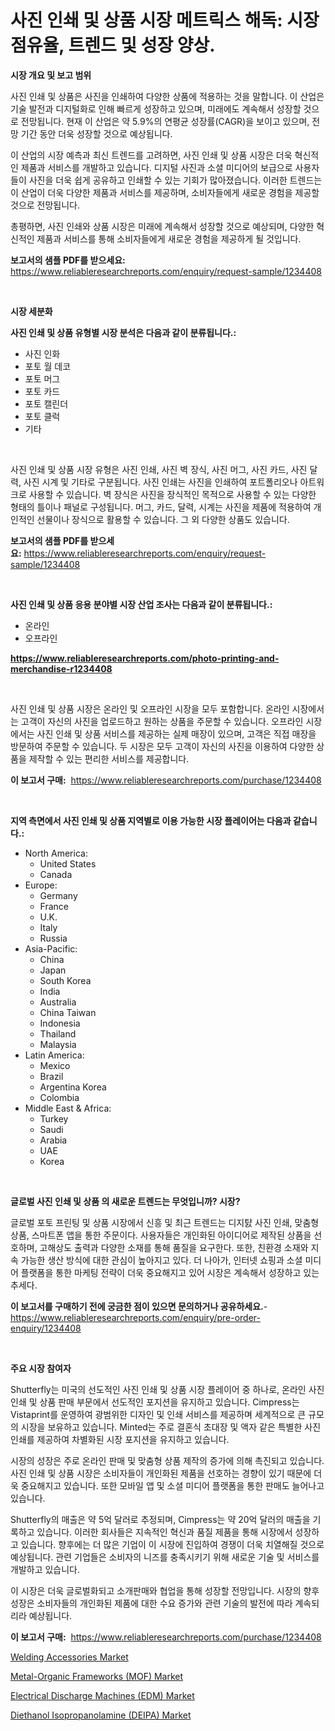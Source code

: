 <p><h1>사진 인쇄 및 상품 시장 메트릭스 해독: 시장 점유율, 트렌드 및 성장 양상.</h1></p><p><strong>시장 개요 및 보고 범위</strong></p>
<p><p>사진 인쇄 및 상품은 사진을 인쇄하여 다양한 상품에 적용하는 것을 말합니다. 이 산업은 기술 발전과 디지털화로 인해 빠르게 성장하고 있으며, 미래에도 계속해서 성장할 것으로 전망됩니다. 현재 이 산업은 약 5.9%의 연평균 성장률(CAGR)을 보이고 있으며, 전망 기간 동안 더욱 성장할 것으로 예상됩니다.</p><p>이 산업의 시장 예측과 최신 트렌드를 고려하면, 사진 인쇄 및 상품 시장은 더욱 혁신적인 제품과 서비스를 개발하고 있습니다. 디지털 사진과 소셜 미디어의 보급으로 사용자들이 사진을 더욱 쉽게 공유하고 인쇄할 수 있는 기회가 많아졌습니다. 이러한 트렌드는 이 산업이 더욱 다양한 제품과 서비스를 제공하며, 소비자들에게 새로운 경험을 제공할 것으로 전망됩니다.</p><p>총평하면, 사진 인쇄와 상품 시장은 미래에 계속해서 성장할 것으로 예상되며, 다양한 혁신적인 제품과 서비스를 통해 소비자들에게 새로운 경험을 제공하게 될 것입니다.</p></p>
<p><strong>보고서의 샘플 PDF를 받으세요:</strong> <a href="https://www.reliableresearchreports.com/enquiry/request-sample/1234408">https://www.reliableresearchreports.com/enquiry/request-sample/1234408</a></p>
<p>&nbsp;</p>
<p><strong>시장 세분화</strong></p>
<p><strong>사진 인쇄 및 상품 유형별 시장 분석은 다음과 같이 분류됩니다.:</strong></p>
<p><ul><li>사진 인화</li><li>포토 월 데코</li><li>포토 머그</li><li>포토 카드</li><li>포토 캘린더</li><li>포토 클럭</li><li>기타</li></ul></p>
<p>&nbsp;</p>
<p><p>사진 인쇄 및 상품 시장 유형은 사진 인쇄, 사진 벽 장식, 사진 머그, 사진 카드, 사진 달력, 사진 시계 및 기타로 구분됩니다. 사진 인쇄는 사진을 인쇄하여 포트폴리오나 아트워크로 사용할 수 있습니다. 벽 장식은 사진을 장식적인 목적으로 사용할 수 있는 다양한 형태의 틀이나 패널로 구성됩니다. 머그, 카드, 달력, 시계는 사진을 제품에 적용하여 개인적인 선물이나 장식으로 활용할 수 있습니다. 그 외 다양한 상품도 있습니다.</p></p>
<p><strong>보고서의 샘플 PDF를 받으세요:</strong>&nbsp;<a href="https://www.reliableresearchreports.com/enquiry/request-sample/1234408">https://www.reliableresearchreports.com/enquiry/request-sample/1234408</a></p>
<p>&nbsp;</p>
<p><strong> 사진 인쇄 및 상품 응용 분야별 시장 산업 조사는 다음과 같이 분류됩니다.:</strong></p>
<p><ul><li>온라인</li><li>오프라인</li></ul></p>
<p><strong><a href="https://www.reliableresearchreports.com/photo-printing-and-merchandise-r1234408">https://www.reliableresearchreports.com/photo-printing-and-merchandise-r1234408</a></strong></p>
<p>&nbsp;</p>
<p><p>사진 인쇄 및 상품 시장은 온라인 및 오프라인 시장을 모두 포함합니다. 온라인 시장에서는 고객이 자신의 사진을 업로드하고 원하는 상품을 주문할 수 있습니다. 오프라인 시장에서는 사진 인쇄 및 상품 서비스를 제공하는 실제 매장이 있으며, 고객은 직접 매장을 방문하여 주문할 수 있습니다. 두 시장은 모두 고객이 자신의 사진을 이용하여 다양한 상품을 제작할 수 있는 편리한 서비스를 제공합니다.</p></p>
<p><strong>이 보고서 구매:</strong>&nbsp; <a href="https://www.reliableresearchreports.com/purchase/1234408">https://www.reliableresearchreports.com/purchase/1234408</a></p>
<p>&nbsp;</p>
<p><strong>지역 측면에서 사진 인쇄 및 상품 지역별로 이용 가능한 시장 플레이어는 다음과 같습니다.:</strong></p>
<p><ul>
    <li>
        North America:
        <ul>
            <li>United States</li>
            <li>Canada</li>
        </ul>
    </li>
    <li>
        Europe:
        <ul>
            <li>Germany</li>
            <li>France</li>
            <li>U.K.</li>
            <li>Italy</li>
            <li>Russia</li>
        </ul>
    </li>
    <li>
        Asia-Pacific:
        <ul>
            <li>China</li>
            <li>Japan</li>
            <li>South Korea</li>
            <li>India</li>
            <li>Australia</li>
            <li>China Taiwan</li>
            <li>Indonesia</li>
            <li>Thailand</li>
            <li>Malaysia</li>
        </ul>
    </li>
    <li>
        Latin America:
        <ul>
            <li>Mexico</li>
            <li>Brazil</li>
            <li>Argentina Korea</li>
            <li>Colombia</li>
        </ul>
    </li>
    <li>
        Middle East & Africa:
        <ul>
            <li>Turkey</li>
            <li>Saudi</li>
            <li>Arabia</li>
            <li>UAE</li>
            <li>Korea</li>
        </ul>
    </li>
    </ul></p>
<p>&nbsp;</p>
<p><strong>글로벌 사진 인쇄 및 상품 의 새로운 트렌드는 무엇입니까? 시장?</strong></p>
<p><p>글로벌 포토 프린팅 및 상품 시장에서 신흥 및 최근 트렌드는 디지턄 사진 인쇄, 맞춤형 상품, 스마트폰 앱을 통한 주문이다. 사용자들은 개인화된 아이디어로 제작된 상품을 선호하며, 고해상도 출력과 다양한 소재를 통해 품질을 요구한다. 또한, 친환경 소재와 지속 가능한 생산 방식에 대한 관심이 높아지고 있다. 더 나아가, 인터넷 쇼핑과 소셜 미디어 플랫폼을 통한 마케팅 전략이 더욱 중요해지고 있어 시장은 계속해서 성장하고 있는 추세다.</p></p>
<p><strong>이 보고서를 구매하기 전에 궁금한 점이 있으면 문의하거나 공유하세요.</strong>- <a href="https://www.reliableresearchreports.com/enquiry/pre-order-enquiry/1234408">https://www.reliableresearchreports.com/enquiry/pre-order-enquiry/1234408</a></p>
<p>&nbsp;</p>
<p><strong>주요 시장 참여자</strong></p>
<p><p>Shutterfly는 미국의 선도적인 사진 인쇄 및 상품 시장 플레이어 중 하나로, 온라인 사진 인쇄 및 상품 판매 부문에서 선도적인 포지션을 유지하고 있습니다. Cimpress는 Vistaprint를 운영하여 광범위한 디자인 및 인쇄 서비스를 제공하며 세계적으로 큰 규모의 시장을 보유하고 있습니다. Minted는 주로 결혼식 초대장 및 액자 같은 특별한 사진 인쇄를 제공하여 차별화된 시장 포지션을 유지하고 있습니다.</p><p>시장의 성장은 주로 온라인 판매 및 맞춤형 상품 제작의 증가에 의해 촉진되고 있습니다. 사진 인쇄 및 상품 시장은 소비자들이 개인화된 제품을 선호하는 경향이 있기 때문에 더욱 중요해지고 있습니다. 또한 모바일 앱 및 소셜 미디어 플랫폼을 통한 판매도 늘어나고 있습니다.</p><p>Shutterfly의 매출은 약 5억 달러로 추정되며, Cimpress는 약 20억 달러의 매출을 기록하고 있습니다. 이러한 회사들은 지속적인 혁신과 품질 제품을 통해 시장에서 성장하고 있습니다. 향후에는 더 많은 기업이 이 시장에 진입하여 경쟁이 더욱 치열해질 것으로 예상됩니다. 관련 기업들은 소비자의 니즈를 충족시키기 위해 새로운 기술 및 서비스를 개발하고 있습니다. </p><p>이 시장은 더욱 글로벌화되고 소개판매와 협업을 통해 성장할 전망입니다. 시장의 향후 성장은 소비자들의 개인화된 제품에 대한 수요 증가와 관련 기술의 발전에 따라 계속되리라 예상됩니다.</p></p>
<p><strong>이 보고서 구매:</strong>&nbsp;&nbsp;<a href="https://www.reliableresearchreports.com/purchase/1234408">https://www.reliableresearchreports.com/purchase/1234408</a></p>
<p><p><a href="https://view.publitas.com/reportprime-1/decoding-welding-accessories-market-metrics-market-share-trends-and-growth-patterns/">Welding Accessories Market</a></p><p><a href="https://eight-handstand-8fb.notion.site/Metal-Organic-Frameworks-MOF-Market-Exploring-Market-Share-Market-Trends-and-Future-Growth-d7dc0dfb9759465eabe426d9a2771fec">Metal-Organic Frameworks (MOF) Market</a></p><p><a href="https://github.com/Sinjinluong3e0awx2m195k76/Market-Research-Report-List-2/blob/main/electrical-discharge-machines-edm-market.md">Electrical Discharge Machines (EDM) Market</a></p><p><a href="https://simplistic-meeting-7ee.notion.site/Diethanol-Isopropanolamine-DEIPA-Market-Size-Reveals-the-Best-Marketing-Channels-In-Global-Industr-44f4173c31924101a47f94d3c8c8b1e5">Diethanol Isopropanolamine (DEIPA) Market</a></p></p>